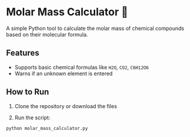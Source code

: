 # Molar Mass Calculator 🧪

A simple Python tool to calculate the molar mass of chemical compounds based on their molecular formula.

## Features
- Supports basic chemical formulas like `H2O`, `CO2`, `C6H12O6`
- Warns if an unknown element is entered

## How to Run

1. Clone the repository or download the files

2. Run the script:

```bash
python molar_mass_calculator.py
